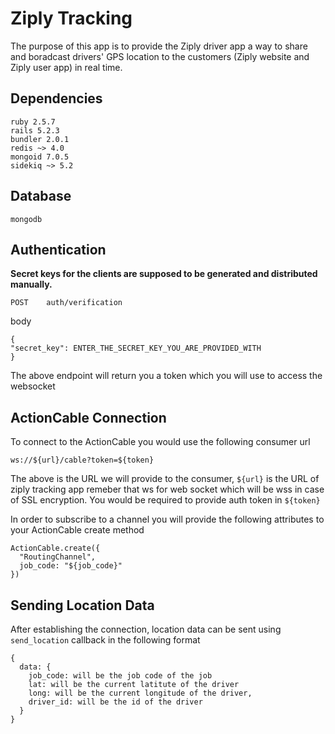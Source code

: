# Ziply Tracking
The purpose of this app is to provide the Ziply driver app a way to share and boradcast drivers' GPS location to the
customers (Ziply website and Ziply user app) in real time.

## Dependencies ##
```
ruby 2.5.7
rails 5.2.3
bundler 2.0.1
redis ~> 4.0
mongoid 7.0.5
sidekiq ~> 5.2
```
## Database ##
```
mongodb
```

## Authentication ##
**Secret keys for the clients are supposed to be generated and distributed manually.**

```
POST    auth/verification
```
body
```
{
"secret_key": ENTER_THE_SECRET_KEY_YOU_ARE_PROVIDED_WITH
}
```

The above endpoint will return you a token which you will use to access the websocket

## ActionCable Connection ##
To connect to the ActionCable you would use the following consumer url

```
ws://${url}/cable?token=${token}
``` 

The above is the URL we will provide to the consumer, ```${url}``` is the URL of ziply tracking app remeber that ws for web socket which will be wss in case of SSL encryption. 
You would be required to provide auth token in ```${token}```

In order to subscribe to a channel you will provide the following attributes to your ActionCable create method

```
ActionCable.create({
  "RoutingChannel",
  job_code: "${job_code}"
})
```

## Sending Location Data ##
After establishing the connection, location data can be sent using ```send_location``` callback in the following format

```
{
  data: {
    job_code: will be the job code of the job
    lat: will be the current latitute of the driver
    long: will be the current longitude of the driver,
    driver_id: will be the id of the driver
  }
}
```

